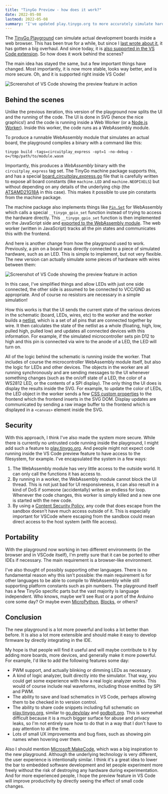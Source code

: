 ```yaml
---
title: "TinyGo Preview - how does it work?"
date: 2022-05-08
lastmod: 2022-05-08
summary: "I've updated play.tinygo.org to more accurately simulate hardware, and now also brought this feature to VS Code. But how does it work?"
---
```

The [TinyGo Playground](https://play.tinygo.org/) can simulate actual development boards inside a web browser. This has been true for a while, but since I [last wrote about it](/2019/07/tinygo-plaground-simulator), it has gotten a big overhaul. And since today, it is [also supported in the VS Code extension](https://twitter.com/aykevl/status/1523280669325107200). So how does it work behind the scenes?

The main idea has stayed the same, but a few important things have changed. Most importantly, it is now more stable, looks way better, and is more secure. Oh, and it is supported right inside VS Code!

![Screenshot of VS Code showing the preview feature in action](/assets/vscode-tinygo-preview.png)

## Behind the scenes

Unlike the previous iteration, this version of the playground now splits the UI and the running of the code. The UI is done in SVG (hence the nice graphics!) and the code is running inside a Web Worker (or a [Node.js Worker](https://nodejs.org/api/worker_threads.html)). Inside this worker, the code runs as a WebAssembly module.

To produce a runnable WebAssembly module that simulates an actual board, the playground compiles a binary with a command like this:

    tinygo build -tags=circuitplay_express -opt=1 -no-debug -o=/tmp/path/to/module.wasm

Importantly, this produces a _WebAssembly_ binary with the `circuitplay_express` tag set. The TinyGo machine package supports this, and has a special [board\_circuitplay\_express.go](https://github.com/tinygo-org/tinygo/blob/v0.23.0/src/machine/board_circuitplay_express.go) file that is carefully written to expose all board constants (like `machine.LED` and `machine.NEOPIXELS`) but without depending on any details of the underlying chip (the [ATSAMD21G18A](https://www.microchip.com/en-us/product/ATsamd21g18) in this case). This makes it possible to use pin constants from the machine package.

The machine package also implements things like [`Pin.Set`](https://github.com/tinygo-org/tinygo/blob/v0.23.0/src/machine/machine_generic.go#L32) for WebAssembly which calls a special `__tinygo_gpio_set` function instead of trying to access the hardware directly. This `__tinygo_gpio_set` function is then implemented on the JavaScript side and [exported to the WebAssembly module](https://github.com/tinygo-org/playground/blob/1d276965cc5f6f57347b944ab497f31e97f6b1c9/worker/runner.js#L56-L57). The web worker (written in JavaScript) tracks all the pin states and communicates this with the frontend.

And here is another change from how the playground used to work. Previously, a pin on a board was directly connected to a piece of simulated hardware, such as an LED. This is simple to implement, but not very flexible. The new version can actually simulate some pieces of hardware with wires between them:

![Screenshot of VS Code showing the preview feature in action](/assets/vscode-tinygo-example.gif)

In this case, I've simplified things and allow LEDs with just one side connected, the other side is assumed to be connected to VCC/GND as appropriate. And of course no resistors are necessary in a simple simulation!

How this works is that the UI sends the current state of the various devices in the schematic (board, LEDs, wires, etc) to the worker and the worker builds a [netlist](https://en.wikipedia.org/wiki/Netlist), which is a set of all pins that are connected together by wire. It then calculates the state of the netlist as a whole (floating, high, low, pulled high, pulled low) and updates all connected devices with this information. For example, if the simulated microcontroller sets pin D12 to high and this pin is connected via wire to the anode of a LED, the LED will turn on.

All of the logic behind the schematic is running inside the worker. That includes of course the microcontroller WebAssembly module itself, but also the logic for LEDs and other devices. The objects in the worker are all running synchronously and are sending messages to the UI whenever something changes (such as the on/off state of a LED, the color of a WS2812 LED, or the contents of a SPI display). The only thing the UI does is display the results inside the SVG. For example, to update the color of LEDs, the LED object in the worker sends a few [CSS custom properties](https://developer.mozilla.org/en-US/docs/Web/CSS/--*) to the frontend which the frontend inserts in the SVG DOM. Display updates are communicated by sending a raw image buffer to the frontend which is displayed in a `<canvas>` element inside the SVG.

## Security

With this approach, I think I've also made the system more secure. While there is currently no untrusted code running inside the playground, I might add such a feature to [play.tinygo.org](https://play.tinygo.org/). And people might not expect code running inside the VS Code preview feature to have access to the filesystem, for example. I've encapsulated the system in a few ways:

1. The WebAssembly module has very little access to the outside world. It can only call the functions it has access to.
2. By running in a worker, the WebAssembly module cannot block the UI thread. This is not just bad for UI responsiveness, it can also result in a kind of DoS if someone (accidentally) writes an endless for loop. Whenever the code changes, this worker is simply killed and a new one is started with the new code.
3. By using a [Content Security Policy](https://developer.mozilla.org/en-US/docs/Web/HTTP/CSP), any code that does escape from the sandbox doesn't have much access outside of it. This is especially important for VSCode where escaping from the sandbox could mean direct access to the host system (with file access).

## Portability

With the playground now working in two different environments (in the browser and in VSCode itself), I'm pretty sure that it can be ported to other IDEs if necessary. The main requirement is a browser-like environment.

I've also thought of possibly supporting other languages. There is no fundamental reason why this isn't possible: the main requirement is for other languages to be able to compile to WebAssembly while still supporting platform constants such as pin numbers. The playground itself has a few TinyGo specific parts but the vast majority is language independent. Who knows, maybe we'll see Rust or a port of the Arduino core some day? Or maybe even [MicroPython](https://micropython.org/), [Blocks](https://makecode.microbit.org/blocks), or others?

## Conclusion

The new playground is a lot more powerful and looks a lot better than before. It is also a lot more extensible and should make it easy to develop firmware by directly integrating in the IDE.

My hope is that people will find it useful and will maybe contribute to it by adding more boards, more devices, and generally make it more powerful. For example, I'd like to add the following features some day:

  - PWM support, and actually blinking or dimming LEDs as necessary.
  - A kind of logic analyzer, built directly into the simulator. That way, you could get some experience with how a real logic analyzer works. This would of course include real waveforms, including those emitted by SPI and PWM.
  - The ability to save and load schematics in VS Code, perhaps allowing them to be checked in to version control.
  - The ability to share code snippets including full schematic on [play.tinygo.org](https://play.tinygo.org/), similar to [go.dev/play](https://go.dev/play/) and [godbolt.org](https://godbolt.org/). This is somewhat difficult because it is a much bigger surface for abuse and privacy leaks, so I'm not entirely sure how to do that in a way that I don't have to pay attention to all the time.
  - Lots of small UX improvements and bug fixes, such as showing pin names when hovering over them.

Also I should mention [Microsoft MakeCode](https://www.microsoft.com/en-us/makecode), which was a big inspiration to the new playground. Although the underlying technology is very different, the user experience is intentionally similar. I think it's a great idea to lower the bar to embedded software development and let people experiment more freely without the risk of destroying any hardware during experimentation. And for more experienced people, I hope the preview feature in VS Code will improve productivity by directly seeing the effect of small code changes.
